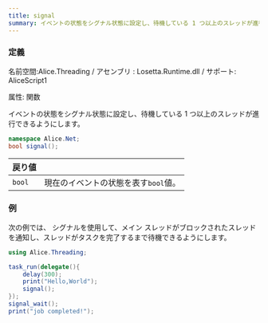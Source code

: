 ```yaml
---
title: signal
summary: イベントの状態をシグナル状態に設定し、待機している 1 つ以上のスレッドが進行できるようにします。
---
```

### 定義
名前空間:Alice.Threading / アセンブリ : Losetta.Runtime.dll / サポート: AliceScript1

属性: 関数

イベントの状態をシグナル状態に設定し、待機している 1 つ以上のスレッドが進行できるようにします。

```cs title="AliceScript"
namespace Alice.Net;
bool signal();
```

|戻り値| |
|-|-|
|`bool`|現在のイベントの状態を表す`bool`値。|

### 例
次の例では、 シグナルを使用して、メイン スレッドがブロックされたスレッドを通知し、スレッドがタスクを完了するまで待機できるようにします。

```cs title="AliceScript"
using Alice.Threading;

task_run(delegate(){
    delay(300);
    print("Hello,World");
    signal();
});
signal_wait();
print("job completed!");
```